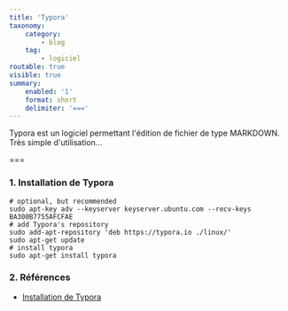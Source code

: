 ```yaml
---
title: 'Typora'
taxonomy:
    category:
        - blog
    tag:
        - logiciel
routable: true
visible: true
summary:
    enabled: '1'
    format: short
    delimiter: '==='
---
```


Typora est un logiciel permettant l'édition de fichier de type MARKDOWN. Très simple d'utilisation...

===

### 1. Installation de Typora

```shell
# optional, but recommended
sudo apt-key adv --keyserver keyserver.ubuntu.com --recv-keys BA300B7755AFCFAE
# add Typora's repository
sudo add-apt-repository 'deb https://typora.io ./linux/'
sudo apt-get update
# install typora
sudo apt-get install typora
```
### 2. Références

+ [Installation de Typora ](https://typora.io/#linux)

